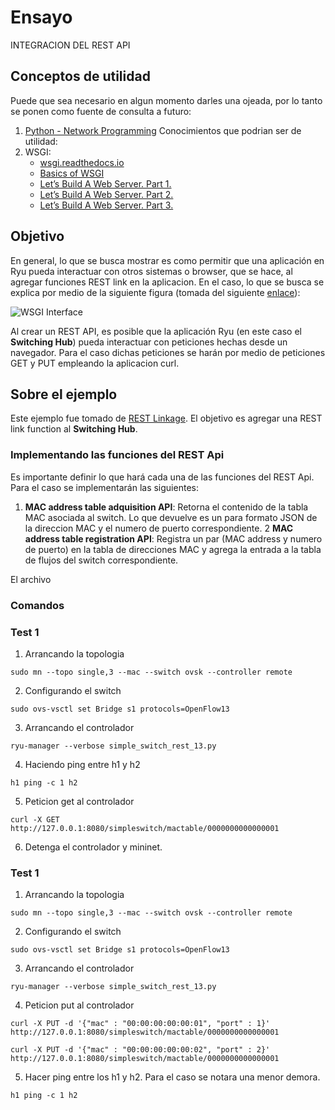 # Ensayo #

INTEGRACION DEL REST API

## Conceptos de utilidad ##

Puede que sea necesario en algun momento darles una ojeada, por lo tanto se ponen como fuente de consulta a futuro:
1. [Python - Network Programming](https://www.tutorialspoint.com/python/python_network_programming.htm)
Conocimientos que podrian ser de utilidad:
2. WSGI: 
   * [wsgi.readthedocs.io](https://wsgi.readthedocs.io/en/latest/)
   * [Basics of WSGI](https://www.agiliq.com/blog/2013/07/basics-wsgi/)
   * [Let’s Build A Web Server. Part 1.](https://ruslanspivak.com/lsbaws-part1/)
   * [Let’s Build A Web Server. Part 2.](https://ruslanspivak.com/lsbaws-part2/)
   * [Let’s Build A Web Server. Part 3.](https://ruslanspivak.com/lsbaws-part3/)

## Objetivo ##

En general, lo que se busca mostrar es como permitir que una aplicación en Ryu pueda interactuar con otros sistemas o browser, que se hace, al agregar funciones REST link en la aplicacion. En el caso, lo que se busca se explica por medio de la siguiente figura (tomada del siguiente [enlace](https://blog.appdynamics.com/engineering/an-introduction-to-python-wsgi-servers-part-1/)):

![WSGI Interface](https://46zwyrvli634e39iq2l9mv8g-wpengine.netdna-ssl.com/wp-content/uploads/2016/05/g5dlafgwtz05_cpptiktuiqbj6isrtjtxvejauutz58vkwtl1je7y2n9bnu1tmf_ofggmhd0xegrn2dlee6en4tpq9x-8kmlgmhgfucb7erjetcdzg9qrbldwgm7gmdyekj5dri5.png)

Al crear un REST API, es posible que la aplicación Ryu (en este caso el **Switching Hub**) pueda interactuar con peticiones hechas desde un navegador. Para el caso dichas peticiones se harán por medio de peticiones GET y PUT empleando la aplicacion curl.

## Sobre el ejemplo ##

Este ejemplo fue tomado de [REST Linkage](https://osrg.github.io/ryu-book/en/html/rest_api.html). El objetivo es agregar una REST link function al **Switching Hub**.

### Implementando las funciones del REST Api ###

Es importante definir lo que hará cada una de las funciones del REST Api. Para el caso se implementarán las siguientes:
1. **MAC address table adquisition API**: Retorna el contenido de la tabla MAC asociada al switch. Lo que devuelve es un para formato JSON de la direccion MAC y el numero de puerto correspondiente.
2 **MAC address table registration API**: Registra un par (MAC address y numero de puerto) en la tabla de direcciones MAC y agrega la entrada a la tabla de flujos del switch correspondiente.

El archivo []()

### Comandos ###

### Test 1 ###

1. Arrancando la topologia
```
sudo mn --topo single,3 --mac --switch ovsk --controller remote 
```

2. Configurando el switch

```
sudo ovs-vsctl set Bridge s1 protocols=OpenFlow13
```

3. Arrancando el controlador

```
ryu-manager --verbose simple_switch_rest_13.py
```

4. Haciendo ping entre h1 y h2

```
h1 ping -c 1 h2
```

5. Peticion get al controlador

```
curl -X GET http://127.0.0.1:8080/simpleswitch/mactable/0000000000000001
```

6. Detenga el controlador y mininet.

### Test 1 ###

1. Arrancando la topologia
```
sudo mn --topo single,3 --mac --switch ovsk --controller remote 
```

2. Configurando el switch

```
sudo ovs-vsctl set Bridge s1 protocols=OpenFlow13
```

3. Arrancando el controlador

```
ryu-manager --verbose simple_switch_rest_13.py
```

4. Peticion put al controlador

```
curl -X PUT -d '{"mac" : "00:00:00:00:00:01", "port" : 1}' http://127.0.0.1:8080/simpleswitch/mactable/0000000000000001

curl -X PUT -d '{"mac" : "00:00:00:00:00:02", "port" : 2}' http://127.0.0.1:8080/simpleswitch/mactable/0000000000000001
```

5. Hacer ping entre los h1 y h2. Para el caso se notara una menor demora.

```
h1 ping -c 1 h2
```

<!---
-Las operaciones más importantes que nos permitirán manipular los recursos son cuatro: GET para consultar y leer, POST para crear, PUT para editar y DELETE para eliminar.

Para terminar, comentar que lo más importante a tener en cuenta al crear nuestro servicio o API REST no es el lenguaje en el que se implemente sino que las respuestas a las peticiones se hagan en XML o JSON, ya que es el lenguaje de intercambio de información más usado.

Algunos frameworks con los que podremos implementar nuestras APIs: Las más usadas son JAX-RS y Spring Boot para Java, Django REST framework para Python, Laravel para PHP o Restify para Node. js


https://www.codecademy.com/articles/what-is-rest
https://www.restapitutorial.com/

-----------------------------------
https://en.wikipedia.org/wiki/Web_framework



http://www.python.org.ar/wiki/WSGI
http://wsgi.tutorial.codepoint.net/
https://en.wikipedia.org/wiki/Web_Server_Gateway_Interface


https://ruslanspivak.com/lsbaws-part1/

https://webob.org/
https://docs.pylonsproject.org/projects/webob/en/stable/

https://romain.dorgueil.net/blog/en/python/2011/08/22/wsgi-the-first-steps.html
https://www.oreilly.com/library/view/python-web-frameworks/9781492037873/ch04.html

--->
 
